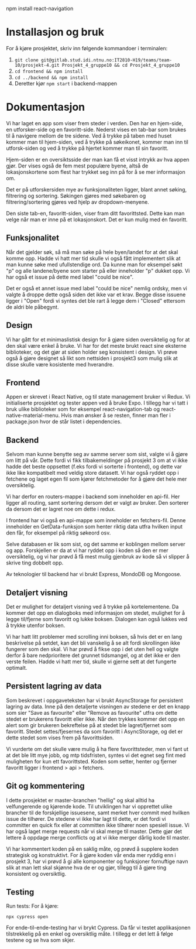 npm install react-navigation

# Installasjon og bruk

For å kjøre prosjektet, skriv inn følgende kommandoer i terminalen:

1. `git clone git@gitlab.stud.idi.ntnu.no:IT2810-H19/teams/team-10/prosjekt-4.git Prosjekt_4_gruppe10 && cd Prosjekt_4_gruppe10`
2. `cd frontend && npm install`
3. `cd ../backend && npm install`
4. Deretter kjør `npm start` i backend-mappen

# Dokumentasjon

Vi har laget en app som viser frem steder i verden. Den har en hjem-side, en utforsker-side og en favoritt-side. Nederst vises en tab-bar som brukes til å navigere mellom de tre sidene. Ved å trykke på taben med huset kommer man til hjem-siden, ved å trykke på søkeikonet, kommer man inn til utforsk-siden og ved å trykke på hjertet kommer man til sin favoritt.

Hjem-siden er en oversiktsside der man kan få et visst intrykk av hva appen gjør. Der vises også de fem mest populære byene, altså de lokasjonskortene som flest har trykket seg inn på for å se mer informasjon om.

Det er på utforskersiden mye av funksjonaliteten ligger, blant annet søking, filtrering og sortering. Søkingen gjøres med søkebaren og filtrering/sortering gjøres ved hjelp av dropdown-menyene.

Den siste tab-en, favoritt-siden, viser fram ditt favorittsted. Dette kan man velge når man er inne på et lokasjonskort. Det er kun mulig med én favoritt.

## Funksjonalitet

Når det gjelder søk, så må man søke på hele byen/landet for at det skal komme opp.
Hadde vi hatt mer tid skulle vi også fått implementert slik at man kunne søke med ufullstendige ord.
Da kunne man for eksempel søkt "p" og alle landene/byene som starter på eller inneholder "p" dukket opp. Vi har også et issue på dette med label "could be nice".

Det er også et annet issue med label "could be nice" nemlig ordsky, men vi valgte å droppe dette også siden det ikke var et krav. 
Begge disse issuene ligger i "Open" fordi vi syntes det ble rart å legge dem i "Closed" ettersom de aldri ble påbegynt. 

## Design

Vi har gått for et minimaslistisk design for å gjøre siden oversiktelig og for at den skal være enkel å bruke. Vi har for det meste brukt react sine eksterne biblioteker, og det gjør at siden holder seg konsistent i design.
Vi prøve også å gjøre designet så likt som nettsiden i prosjekt3 som mulig slik at disse skulle være kosistente med hverandre. 

## Frontend

Appen er skrevet i React Native, og til state management bruker vi Redux. 
Vi initialiserte prosjektet og tester appen ved å bruke Expo. I tillegg har vi tatt i bruk ulike biblioteker som for eksempel react-navigation-tab og react-native-material-menu. Hvis man ønsker å se resten, finner man fler i package.json hvor de står listet i dependencies.

## Backend

Selvom man kunne benytte seg av samme server som sist, valgte vi å gjøre om litt på vår. Dette fordi vi fikk tilbakemeldinger på prosjekt 3 om at vi ikke hadde det beste oppsettet (f.eks fordi vi sorterte i frontend), og dette var ikke like kompatibelt med veldig store datasett. Vi har også ryddet opp i fetchene og laget egen fil som kjører fetchmetoder for å gjøre det hele mer oversiktelig.

Vi har derfor en routers-mappe i backend som inneholder en api-fil. Her ligger all routing, samt sortering dersom det er valgt av bruker. Den sorterer da dersom det er lagret noe om dette i redux.

I frontend har vi også en api-mappe som inneholder en fetchers-fil. Denne inneholder en GetData-funksjon som henter riktig data utfra hvilken input den får, for eksempel på riktig søkeord osv.

Selve databasen er lik som sist, og det samme er koblingen mellom server og app. Forskjellen er da at vi har ryddet opp i koden så den er mer oversiktelig, og vi har prøvd å få mest mulig gjenbruk av kode så vi slipper å skrive ting dobbelt opp.

Av teknologier til backend har vi brukt Express, MondoDB og Mongoose.

## Detaljert visning

Det er mulighet for detaljert visning ved å trykke på kortelementene. Da kommer det opp en dialogboks med informasjon om stedet, mulighet for å legge til/fjerne som favoritt og lukke boksen. Dialogen kan også lukkes ved å trykke utenfor boksen. 

Vi har hatt litt problemer med scrolling inni boksen, så hvis det er en lang beskrivelse på setdet, kan det bli vanskelig å se alt fordi skrollingen ikke fungerer som den skal. 
Vi har prøvd å fikse opp i det uten hell og valgte derfor å bare nedprioritere det grunnet tidsmangel, og at det ikke er den verste feilen. Hadde vi hatt mer tid, skulle vi gjerne sett at det fungerte optimalt. 

## Persistent lagring av data

Som beskrevet i oppgaveteksten har vi brukt AsyncStorage for persistent lagring av data. Inne på den detaljerte visningen av stedene er det en knapp som sier "Save as favourite" eller "Remove as favourite" utfra om dette stedet er brukerens favoritt eller ikke.
Når den trykkes kommer det opp en alert som gir brukeren bekreftelse på at stedet ble lagret/fjernet som favoritt. Stedet settes/fjesernes da som favoritt i AsyncStorage, og det er dette stedet som vises frem på favorittsiden. 

Vi vurderte om det skulle være mulig å ha flere favorittsteder, men vi fant ut at det ble litt mye jobb, og mtp tidsfristen, syntes vi det egnet seg fint med muligheten for kun ett favorittsted. 
Koden som setter, henter og fjerner favoritt ligger i frontend > api > fetchers. 


## Git og kommentering

I dette prosjektet er master-branchen "hellig" og skal alltid ha velfungerende og kjørende kode. Til utviklingen har vi opprettet ulike brancher til de forskjellige issuesene, samt merket hver commit med hvilken issue de tilhører. De stedene vi ikke har lagt til dette, er det fordi vi committer en quick fix eller at committen ikke tilhører noen spesiell issue. Vi har også laget merge requests når vi skal merge til master. Dette gjør det lettere å oppdage merge conflicts og at vi ikke merger dårlig kode til master.

Vi har kommentert koden på en saklig måte, og prøvd å supplere koden strategisk og konstruktivt. For å gjøre koden vår enda mer ryddig enn i prosjekt 3, har vi prøvd å gi alle komponenter og funksjoner fornuftige navn slik at man lett skal skjønne hva de er og gjør, tillegg til å gjøre ting konsistent og oversiktlig.

## Testing

Run tests:
For å kjøre:

```
npx cypress open
```

For ende-til-ende-testing har vi brykt Cypress. Da får vi testet applikasjonen tilstrekkelig på en enkel og oversiktlig måte. I tillegg er det lett å følge testene og se hva som skjer.
